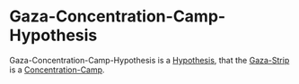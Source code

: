 # Gaza-Concentration-Camp-Hypothesis

Gaza-Concentration-Camp-Hypothesis is a [Hypothesis](600028.md), that the [Gaza-Strip](140000084.md) is a [Concentration-Camp](40700001.md).
